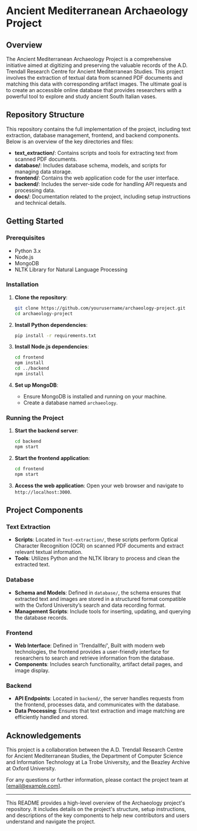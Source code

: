 # Ancient Mediterranean Archaeology Project

## Overview
The Ancient Mediterranean Archaeology Project is a comprehensive initiative aimed at digitizing and preserving the valuable records of the A.D. Trendall Research Centre for Ancient Mediterranean Studies. This project involves the extraction of textual data from scanned PDF documents and matching this data with corresponding artifact images. The ultimate goal is to create an accessible online database that provides researchers with a powerful tool to explore and study ancient South Italian vases.

## Repository Structure
This repository contains the full implementation of the project, including text extraction, database management, frontend, and backend components. Below is an overview of the key directories and files:

- **text_extraction/**: Contains scripts and tools for extracting text from scanned PDF documents.
- **database/**: Includes database schema, models, and scripts for managing data storage.
- **frontend/**: Contains the web application code for the user interface.
- **backend/**: Includes the server-side code for handling API requests and processing data.
- **docs/**: Documentation related to the project, including setup instructions and technical details.

## Getting Started
### Prerequisites
- Python 3.x
- Node.js
- MongoDB
- NLTK Library for Natural Language Processing

### Installation
1. **Clone the repository**:
   ```bash
   git clone https://github.com/yourusername/archaeology-project.git
   cd archaeology-project
   ```

2. **Install Python dependencies**:
   ```bash
   pip install -r requirements.txt
   ```

3. **Install Node.js dependencies**:
   ```bash
   cd frontend
   npm install
   cd ../backend
   npm install
   ```

4. **Set up MongoDB**:
   - Ensure MongoDB is installed and running on your machine.
   - Create a database named `archaeology`.

### Running the Project
1. **Start the backend server**:
   ```bash
   cd backend
   npm start
   ```

2. **Start the frontend application**:
   ```bash
   cd frontend
   npm start
   ```

3. **Access the web application**:
   Open your web browser and navigate to `http://localhost:3000`.

## Project Components
### Text Extraction
- **Scripts**: Located in `Text-extraction/`, these scripts perform Optical Character Recognition (OCR) on scanned PDF documents and extract relevant textual information.
- **Tools**: Utilizes Python and the NLTK library to process and clean the extracted text.

### Database
- **Schema and Models**: Defined in `database/`, the schema ensures that extracted text and images are stored in a structured format compatible with the Oxford University’s search and data recording format.
- **Management Scripts**: Include tools for inserting, updating, and querying the database records.

### Frontend
- **Web Interface**: Defined in 'Trendallfe/', Built with modern web technologies, the frontend provides a user-friendly interface for researchers to search and retrieve information from the database.
- **Components**: Includes search functionality, artifact detail pages, and image display.

### Backend
- **API Endpoints**: Located in `backend/`, the server handles requests from the frontend, processes data, and communicates with the database.
- **Data Processing**: Ensures that text extraction and image matching are efficiently handled and stored.


## Acknowledgements
This project is a collaboration between the A.D. Trendall Research Centre for Ancient Mediterranean Studies, the Department of Computer Science and Information Technology at La Trobe University, and the Beazley Archive at Oxford University.

For any questions or further information, please contact the project team at [email@example.com].

---

This README provides a high-level overview of the Archaeology project's repository. It includes details on the project's structure, setup instructions, and descriptions of the key components to help new contributors and users understand and navigate the project.
